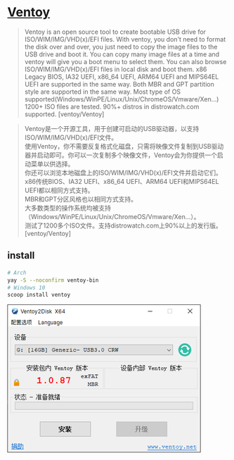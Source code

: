 # [Ventoy](https://github.com/ventoy/Ventoy)

> Ventoy is an open source tool to create bootable USB drive for ISO/WIM/IMG/VHD(x)/EFI files.
> With ventoy, you don't need to format the disk over and over, you just need to copy the image files to the USB drive and boot it. You can copy many image files at a time and ventoy will give you a boot menu to select them.
> You can also browse ISO/WIM/IMG/VHD(x)/EFI files in local disk and boot them.
> x86 Legacy BIOS, IA32 UEFI, x86_64 UEFI, ARM64 UEFI and MIPS64EL UEFI are supported in the same way.
> Both MBR and GPT partition style are supported in the same way.
> Most type of OS supported(Windows/WinPE/Linux/Unix/ChromeOS/Vmware/Xen...)
> 1200+ ISO files are tested. 90%+ distros in distrowatch.com supported. [ventoy/Ventoy]

> Ventoy是一个开源工具，用于创建可启动的USB驱动器，以支持ISO/WIM/IMG/VHD(x)/EFI文件。  
> 使用Ventoy，你不需要反复格式化磁盘，只需将映像文件复制到USB驱动器并启动即可。你可以一次复制多个映像文件，Ventoy会为你提供一个启动菜单以供选择。  
> 你还可以浏览本地磁盘上的ISO/WIM/IMG/VHD(x)/EFI文件并启动它们。  
> x86传统BIOS、IA32 UEFI、x86_64 UEFI、ARM64 UEFI和MIPS64EL UEFI都以相同方式支持。  
> MBR和GPT分区风格也以相同方式支持。  
> 大多数类型的操作系统均被支持（Windows/WinPE/Linux/Unix/ChromeOS/Vmware/Xen...）。  
> 测试了1200多个ISO文件。支持distrowatch.com上90%以上的发行版。 [ventoy/Ventoy]

## install

```sh
# Arch
yay -S --noconfirm ventoy-bin
# Windows 10
scoop install ventoy
```

![ventoy](/_image/opt/ventoy.png)
